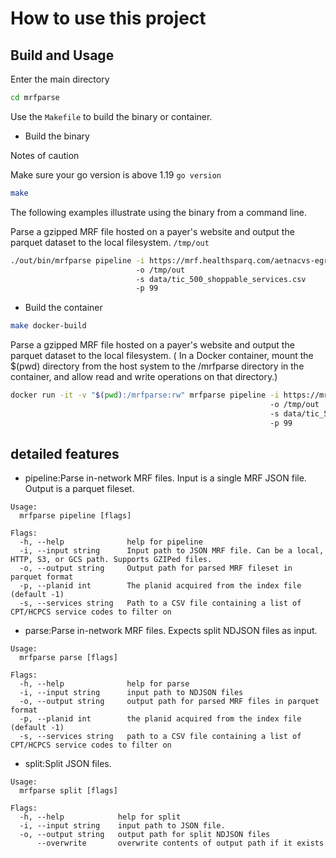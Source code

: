# How to use this project

##   Build and Usage
Enter the main directory 
```bash
cd mrfparse
```

Use the `Makefile` to build the binary or container. 

- Build the binary

 Notes of caution

Make sure your go version is above 1.19  `go version`
  
```bash
make 
```
The following examples illustrate using the binary from a command line. 

Parse a gzipped MRF file hosted on a payer's website and output the parquet dataset to the local filesystem. `/tmp/out`
```bash
./out/bin/mrfparse pipeline -i https://mrf.healthsparq.com/aetnacvs-egress.nophi.kyruushsq.com/prd/mrf/AETNACVS_I/AFEHBPFI/2024-01-05/inNetworkRates/2024-01-05_8e0af629-6cc4-4e56-a55e-11f5cb66e752_Aetna-Life-Insurance-Company.json.gz
                            -o /tmp/out
                            -s data/tic_500_shoppable_services.csv
                            -p 99
```

- Build the container
```bash
make docker-build
```

Parse a gzipped MRF file hosted on a payer's website and output the parquet dataset to the local filesystem. ( In a Docker container, mount the $(pwd) directory from the host system to the /mrfparse directory in the container, and allow read and write operations on that directory.)
```bash
docker run -it -v "$(pwd):/mrfparse:rw" mrfparse pipeline -i https://mrf.healthsparq.com/aetnacvs-egress.nophi.kyruushsq.com/prd/mrf/AETNACVS_I/AFEHBPFI/2024-01-05/inNetworkRates/2024-01-05_8e0af629-6cc4-4e56-a55e-11f5cb66e752_Aetna-Life-Insurance-Company.json.gz
                                                          -o /tmp/out
                                                          -s data/tic_500_shoppable_services.csv
                                                          -p 99
```

## detailed features
- pipeline:Parse in-network MRF files. Input is a single MRF JSON file. Output is a parquet fileset.

```bsah
Usage:
  mrfparse pipeline [flags]

Flags:
  -h, --help              help for pipeline
  -i, --input string      Input path to JSON MRF file. Can be a local, HTTP, S3, or GCS path. Supports GZIPed files.
  -o, --output string     Output path for parsed MRF fileset in parquet format
  -p, --planid int        The planid acquired from the index file (default -1)
  -s, --services string   Path to a CSV file containing a list of CPT/HCPCS service codes to filter on
  ```
- parse:Parse in-network MRF files. Expects split NDJSON files as input.

```bsah
Usage:
  mrfparse parse [flags]
  
Flags:
  -h, --help              help for parse
  -i, --input string      input path to NDJSON files
  -o, --output string     output path for parsed MRF files in parquet format
  -p, --planid int        the planid acquired from the index file (default -1)
  -s, --services string   path to a CSV file containing a list of CPT/HCPCS service codes to filter on
  ```

- split:Split JSON files.
  
```bsah
Usage:
  mrfparse split [flags]

Flags:
  -h, --help            help for split
  -i, --input string    input path to JSON file.
  -o, --output string   output path for split NDJSON files
      --overwrite       overwrite contents of output path if it exists
  ```
  




